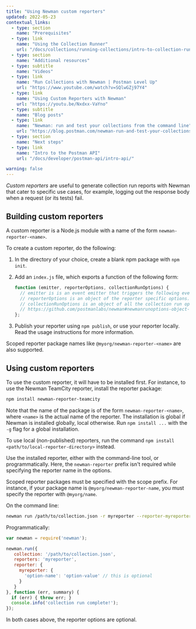 ```yaml
---
title: "Using Newman custom reporters"
updated: 2022-05-23
contextual_links:
  - type: section
    name: "Prerequisites"
  - type: link
    name: "Using the Collection Runner"
    url: "/docs/collections/running-collections/intro-to-collection-runs/"
  - type: section
    name: "Additional resources"
  - type: subtitle
    name: "Videos"
  - type: link
    name: "Run Collections with Newman | Postman Level Up"
    url: "https://www.youtube.com/watch?v=SQlwGZj97Y4"
  - type: link
    name: "Using Custom Reporters with Newman"
    url: "https://youtu.be/Nxdxx-VaYno"
  - type: subtitle
    name: "Blog posts"
  - type: link
    name: "Newman: run and test your collections from the command line"
    url: "https://blog.postman.com/newman-run-and-test-your-collections-from-the-command-line/"
  - type: section
    name: "Next steps"
  - type: link
    name: "Intro to the Postman API"
    url: "/docs/developer/postman-api/intro-api/"

warning: false
---
```


_Custom reporters_ are useful to generate collection run reports with Newman that cater to specific use cases, for example, logging out the response body when a request (or its tests) fail.

## Building custom reporters

A custom reporter is a Node.js module with a name of the form `newman-reporter-<name>`.

To create a custom reporter, do the following:

1. In the directory of your choice, create a blank npm package with `npm init`.

1. Add an `index.js` file, which exports a function of the following form:

    ```javascript
    function (emitter, reporterOptions, collectionRunOptions) {
      // emitter is is an event emitter that triggers the following events: https://github.com/postmanlabs/newman#newmanrunevents
      // reporterOptions is an object of the reporter specific options. The usage examples below have more details.
      // collectionRunOptions is an object of all the collection run options:
      // https://github.com/postmanlabs/newman#newmanrunoptions-object--callback-function--run-eventemitter
    };
    ```

1. Publish your reporter using `npm publish`, or use your reporter locally. Read the usage instructions for more information.

Scoped reporter package names like `@myorg/newman-reporter-<name>` are also supported.

## Using custom reporters

To use the custom reporter, it will have to be installed first. For instance, to use the Newman TeamCity reporter, install the reporter package:

```bash
npm install newman-reporter-teamcity
```

Note that the name of the package is of the form `newman-reporter-<name>`, where `<name>` is the actual name of the reporter. The installation is global if Newman is installed globally, local otherwise. Run `npm install ...` with the `-g` flag for a global installation.

To use local (non-published) reporters, run the command `npm install <path/to/local-reporter-directory>` instead.

Use the installed reporter, either with the command-line tool, or programmatically. Here, the `newman-reporter` prefix isn't required while specifying the reporter name in the options.

Scoped reporter packages must be specified with the scope prefix. For instance, if your package name is `@myorg/newman-reporter-name`, you must specify the reporter with `@myorg/name`.

On the command line:

```bash
newman run /path/to/collection.json -r myreporter --reporter-myreporter-<option-name> <option-value> # The option is optional
```

Programmatically:

```js
var newman = require('newman');

newman.run({
   collection: '/path/to/collection.json',
   reporters: 'myreporter',
   reporter: {
     myreporter: {
       'option-name': 'option-value' // this is optional
     }
   }
}, function (err, summary) {
  if (err) { throw err; }
  console.info('collection run complete!');
});
```

In both cases above, the reporter options are optional.
